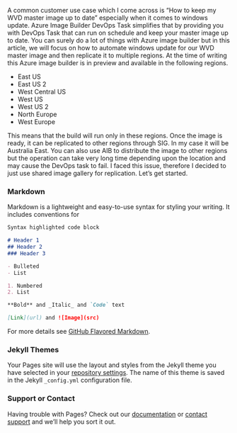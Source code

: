 <p> 
A common customer use case which I come across is “How to keep my WVD master image up to date” especially when it comes to windows update.
Azure Image Builder DevOps Task simplifies that by providing you with DevOps Task that can run on schedule and keep your master image up to date. You can surely do a lot of things with Azure image builder but in this article, we will focus on how to automate windows update for our WVD master image and then replicate it to multiple regions. 
At the time of writing this Azure image builder is in preview and available in the following regions. 
<ul>
<li>East US</li>
<li>East US 2</li>
<li>West Central US</li>
<li>West US</li>
<li>West US 2</li>
<li>North Europe</li>
<li>West Europe</li>
</ul>
This means that the build will run only in these regions. Once the image is ready, it can be replicated to other regions through SIG. In my case it will be Australia East. You can also use AIB to distribute the image to other regions but the operation can take very long time depending upon the location and may cause the DevOps task to fail. I faced this issue, therefore I decided to just use shared image gallery for replication.
Let’s get started.
</P>

### Markdown

Markdown is a lightweight and easy-to-use syntax for styling your writing. It includes conventions for

```markdown
Syntax highlighted code block

# Header 1
## Header 2
### Header 3

- Bulleted
- List

1. Numbered
2. List

**Bold** and _Italic_ and `Code` text

[Link](url) and ![Image](src)
```


For more details see [GitHub Flavored Markdown](https://guides.github.com/features/mastering-markdown/).

### Jekyll Themes

Your Pages site will use the layout and styles from the Jekyll theme you have selected in your [repository settings](https://github.com/ssabih/Pages/settings). The name of this theme is saved in the Jekyll `_config.yml` configuration file.

### Support or Contact

Having trouble with Pages? Check out our [documentation](https://docs.github.com/categories/github-pages-basics/) or [contact support](https://github.com/contact) and we’ll help you sort it out.
